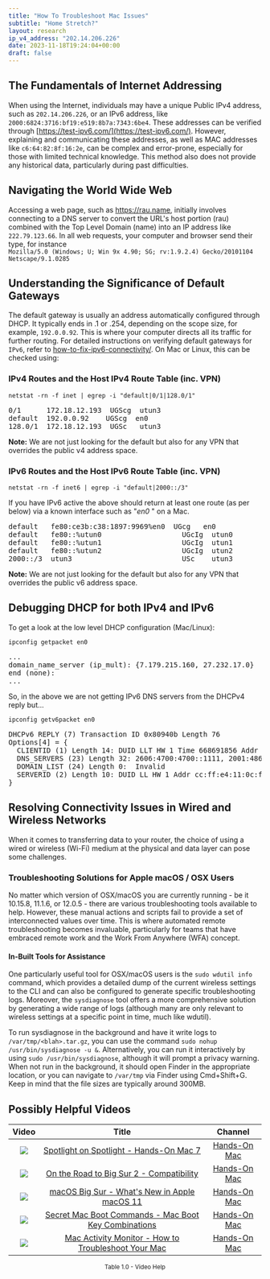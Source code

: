 ```yaml
---
title: "How To Troubleshoot Mac Issues"
subtitle: "Home Stretch?"
layout: research
ip_v4_address: "202.14.206.226"
date: 2023-11-18T19:24:04+00:00
draft: false
---
```


## The Fundamentals of Internet Addressing

When using the Internet, individuals may have a unique Public IPv4 address, such as ```202.14.206.226```, or an IPv6 address, like ```2000:6824:3716:bf19:e519:8b7a:7343:6be4```. These addresses can be verified through [https://test-ipv6.com/](https://test-ipv6.com/). However, explaining and communicating these addresses, as well as MAC addresses like ```c6:64:82:8f:16:2e```, can be complex and error-prone, especially for those with limited technical knowledge. This method also does not provide any historical data, particularly during past difficulties.
## Navigating the World Wide Web
Accessing a web page, such as https://rau.name, initially involves connecting to a DNS server to convert the URL's host portion (rau) combined with the Top Level Domain (name) into an IP address like ```222.79.123.66```. In all web requests, your computer and browser send their type, for instance <br>```Mozilla/5.0 (Windows; U; Win 9x 4.90; SG; rv:1.9.2.4) Gecko/20101104 Netscape/9.1.0285```
## Understanding the Significance of Default Gateways
The default gateway is usually an address automatically configured through DHCP. It typically ends in .1 or .254, depending on the scope size, for example, ```192.0.0.92```. This is where your computer directs all its traffic for further routing. For detailed instructions on verifying default gateways for ```IPv6```, refer to [how-to-fix-ipv6-connectivity/](/blog/how-to-fix-ipv6-connectivity/). On Mac or Linux, this can be checked using:
<br>
### IPv4 Routes and the Host IPv4 Route Table (inc. VPN)
```netstat -rn -f inet | egrep -i "default|0/1|128.0/1"```

<pre>
0/1      172.18.12.193  UGScg  utun3
default  192.0.0.92    UGScg  en0
128.0/1  172.18.12.193  UGSc   utun3</pre>

**Note:** We are not just looking for the default but also for any VPN that overrides the public v4 address space.

### IPv6 Routes and the Host IPv6 Route Table (inc. VPN)
```netstat -rn -f inet6 | egrep -i "default|2000::/3"```

If you have IPv6 active the above should return at least one route (as per below) via a known interface such as "_en0_ " on a Mac. 

<pre>
default   fe80:ce3b:c38:1897:9969%en0  UGcg   en0
default   fe80::%utun0                   UGcIg  utun0
default   fe80::%utun1                   UGcIg  utun1
default   fe80::%utun2                   UGcIg  utun2
2000::/3  utun3                          USc    utun3</pre>

**Note:** We are not just looking for the default but also for any VPN that overrides the public v6 address space.
<br>

## Debugging DHCP for both IPv4 and IPv6

To get a look at the low level DHCP configuration (Mac/Linux): 

```ipconfig getpacket en0```

<pre>
...
domain_name_server (ip_mult): {7.179.215.160, 27.232.17.0}
end (none):
...</pre>

So, in the above we are not getting IPv6 DNS servers from the DHCPv4 reply but...

```ipconfig getv6packet en0```

<pre>
DHCPv6 REPLY (7) Transaction ID 0x80940b Length 76
Options[4] = {
  CLIENTID (1) Length 14: DUID LLT HW 1 Time 668691856 Addr c6:64:82:8f:16:2e
  DNS_SERVERS (23) Length 32: 2606:4700:4700::1111, 2001:4860:4860::8844
  DOMAIN_LIST (24) Length 0:  Invalid
  SERVERID (2) Length 10: DUID LL HW 1 Addr cc:ff:e4:11:0c:f0
}</pre>




## Resolving Connectivity Issues in Wired and Wireless Networks

When it comes to transferring data to your router, the choice of using a wired or wireless (Wi-Fi) medium at the physical and data layer can pose some challenges.
### Troubleshooting Solutions for Apple macOS / OSX Users

No matter which version of OSX/macOS you are currently running - be it 10.15.8, 11.1.6, or 12.0.5 - there are various troubleshooting tools available to help. However, these manual actions and scripts fail to provide a set of interconnected values over time. This is where automated remote troubleshooting becomes invaluable, particularly for teams that have embraced remote work and the Work From Anywhere (WFA) concept.
#### In-Built Tools for Assistance

One particularly useful tool for OSX/macOS users is the `sudo wdutil info` command, which provides a detailed dump of the current wireless settings to the CLI and can also be configured to generate specific troubleshooting logs. Moreover, the `sysdiagnose` tool offers a more comprehensive solution by generating a wide range of logs (although many are only relevant to wireless settings at a specific point in time, much like wdutil).

To run sysdiagnose in the background and have it write logs to `/var/tmp/<blah>.tar.gz`, you can use the command `sudo nohup /usr/bin/sysdiagnose -u &`. Alternatively, you can run it interactively by using `sudo /usr/bin/sysdiagnose`, although it will prompt a privacy warning. When not run in the background, it should open Finder in the appropriate location, or you can navigate to `/var/tmp` via Finder using Cmd+Shift+G. Keep in mind that the file sizes are typically around 300MB.
## Possibly Helpful Videos

<link href="/plugins/lity/css/lity.min.css" rel="stylesheet">
<script src="/plugins/lity/js/lity.min.js"></script>
<div class="table1-start"></div>

|Video | Title | Channel |
| :---: | :---: | :---: |
|<a href="https://www.youtube.com/watch?v=RslZ4W1EPqk" data-lity><img src="https://i.ytimg.com/vi/RslZ4W1EPqk/default.jpg" class="img-fluid"></a>|<a href="https://www.youtube.com/watch?v=RslZ4W1EPqk" data-lity>Spotlight on Spotlight - Hands-On Mac 7</a>|<a target="_blank" href="https://www.youtube.com/channel/UCg43DP8MdHVcl4rFK_delBg" >Hands-On Mac</a>|
|<a href="https://www.youtube.com/watch?v=HEbK-Tignuc" data-lity><img src="https://i.ytimg.com/vi/HEbK-Tignuc/default.jpg" class="img-fluid"></a>|<a href="https://www.youtube.com/watch?v=HEbK-Tignuc" data-lity>On the Road to Big Sur 2 - Compatibility</a>|<a target="_blank" href="https://www.youtube.com/channel/UCg43DP8MdHVcl4rFK_delBg" >Hands-On Mac</a>|
|<a href="https://www.youtube.com/watch?v=JMKi6o9kaZI" data-lity><img src="https://i.ytimg.com/vi/JMKi6o9kaZI/default.jpg" class="img-fluid"></a>|<a href="https://www.youtube.com/watch?v=JMKi6o9kaZI" data-lity>macOS Big Sur - What&#39;s New in Apple macOS 11</a>|<a target="_blank" href="https://www.youtube.com/channel/UCg43DP8MdHVcl4rFK_delBg" >Hands-On Mac</a>|
|<a href="https://www.youtube.com/watch?v=VwNYWAxHCgM" data-lity><img src="https://i.ytimg.com/vi/VwNYWAxHCgM/default.jpg" class="img-fluid"></a>|<a href="https://www.youtube.com/watch?v=VwNYWAxHCgM" data-lity>Secret Mac Boot Commands - Mac Boot Key Combinations</a>|<a target="_blank" href="https://www.youtube.com/channel/UCg43DP8MdHVcl4rFK_delBg" >Hands-On Mac</a>|
|<a href="https://www.youtube.com/watch?v=TWzWd_DiaJ0" data-lity><img src="https://i.ytimg.com/vi/TWzWd_DiaJ0/default.jpg" class="img-fluid"></a>|<a href="https://www.youtube.com/watch?v=TWzWd_DiaJ0" data-lity>Mac Activity Monitor - How to Troubleshoot Your Mac</a>|<a target="_blank" href="https://www.youtube.com/channel/UCg43DP8MdHVcl4rFK_delBg" >Hands-On Mac</a>|

<center><small>Table 1.0 - Video Help</small></center>
 <br>
<div class="table1-end"></div>
<script type="text/javascript">
(function() {
    $('div.table1-start').nextUntil('div.table1-end', 'table').addClass('table thead-dark table-striped table-responsive rounded').attr('id', 't1');
    $('#t1').find('thead').addClass('thead-dark');
})();
</script>
